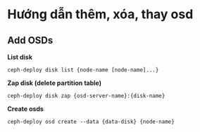 # Hướng dẫn thêm, xóa, thay osd

## Add OSDs

**List disk**

`ceph-deploy disk list {node-name [node-name]...}`

**Zap disk (delete partition table)**

`ceph-deploy disk zap {osd-server-name}:{disk-name}`

**Create osds**

`ceph-deploy osd create --data {data-disk} {node-name}`
